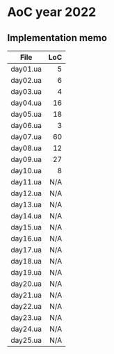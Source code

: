 # AoC year 2022

## Implementation memo

| File             | LoC    |
|------------------|-------:|
|      day01.ua    | 5      |
|      day02.ua    | 6      |
|      day03.ua    | 4      |
|      day04.ua    | 16     |
|      day05.ua    | 18     |
|      day06.ua    | 3      |
|      day07.ua    | 60     |
|      day08.ua    | 12     |
|      day09.ua    | 27     |
|      day10.ua    | 8      |
|      day11.ua    | N/A    |
|      day12.ua    | N/A    |
|      day13.ua    | N/A    |
|      day14.ua    | N/A    |
|      day15.ua    | N/A    |
|      day16.ua    | N/A    |
|      day17.ua    | N/A    |
|      day18.ua    | N/A    |
|      day19.ua    | N/A    |
|      day20.ua    | N/A    |
|      day21.ua    | N/A    |
|      day22.ua    | N/A    |
|      day23.ua    | N/A    |
|      day24.ua    | N/A    |
|      day25.ua    | N/A    |
